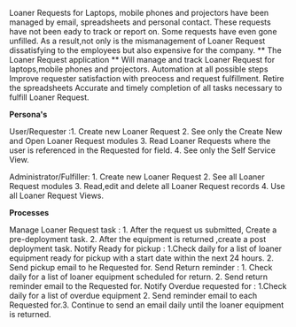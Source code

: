 Loaner Requests for Laptops, mobile phones and projectors have been managed by email, spreadsheets and personal contact. These requests have not been eady to track or report on. Some requests have even gone unfilled. As a result,not only is the mismanagement of Loaner Request dissatisfying to the employees but also expensive for the company.
**
The Loaner Request application
**
Will manage and track Loaner Request for laptops,mobile phones and projectors.
Automation at all possible steps
Improve requester satisfaction with preocess and request fulfillment.
Retire the spreadsheets
Accurate and timely completion of all tasks necessary to fulfill Loaner Request.

**Persona's**

User/Requester :1. Create new Loaner Request 2. See only the Create New and Open Loaner Request modules 3. Read Loaner Requests where the user is referenced in the Requested for field. 4. See only the Self Service View.

Administrator/Fulfiller: 1. Create new Loaner Request 2. See all Loaner Request modules 3. Read,edit and delete all Loaner Request records 4. Use all Loaner Request Views.

**Processes**

Manage Loaner Request task : 1. After the request us submitted, Create a pre-deployment task. 2. After the equipment is returned ,create a post deployment task.
Notify Ready for pickup : 1.Check daily for a list of loaner equipment ready for pickup with a start date within the next 24 hours. 2. Send pickup email to he Requested for.
Send Return reminder : 1. Check daily for a list of loaner equipment scheduled for return. 2. Send return reminder email to the Requested for.
Notify Overdue requested for : 1.Check daily for a list of overdue equipment 2. Send reminder email to each Requested for.3. Continue to send an email daily until the loaner equipment is returned.
